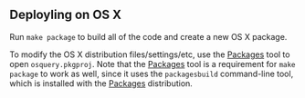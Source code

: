 ## Deployling on OS X

Run `make package` to build all of the code and create a new OS X package.

To modify the OS X distribution files/settings/etc, use the
[Packages](http://s.sudre.free.fr/Software/Packages/about.html) tool to open
`osquery.pkgproj`. Note that the [Packages](http://s.sudre.free.fr/Software/Packages/about.html)
tool is a requirement for `make package` to work as well, since it uses the `packagesbuild`
command-line tool, which is installed with the [Packages](http://s.sudre.free.fr/Software/Packages/about.html)
distribution.
